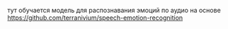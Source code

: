 тут обучается модель для распознавания эмоций по аудио на основе https://github.com/terranivium/speech-emotion-recognition
